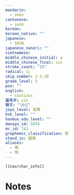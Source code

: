 ```yaml
---
mandarin:
  - shèn
cantonese:
  - san6
korean:
korean_native: ""
japanese:
  - SHIN
japanese_nanori: ""
vietnamese:
middle_chinese_initial: ʑ
middle_chinese_final: iɪn
stroke_count: "13"
radical: 心
skip_number: 1-3-10
grade_level: 5
pos: ""
english:
  - cautious
羅馬字: sin
韓文: "\b신"
joyo_level: 高等
hsk_level: ""
hanmun_edu_level: ""
danayo_id: 5074
mc_id: 741
graphemic_classification: 真
stand_in: 謹慎
aliases:
  - 愼
  - 恂
---
```

```meta-bind-embed
[[nav/char_info]]
```

# Notes
